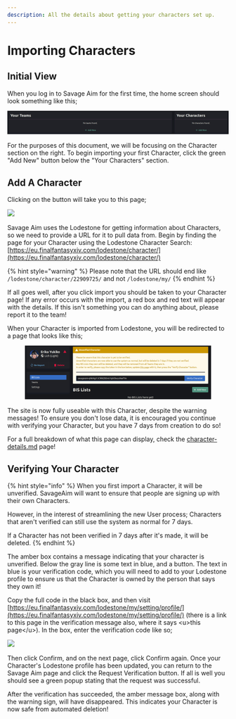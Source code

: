 ```yaml
---
description: All the details about getting your characters set up.
---
```


# Importing Characters

## Initial View

When you log in to Savage Aim for the first time, the home screen should look something like this;

![](<../.gitbook/assets/image (9) (1) (3).png>)

For the purposes of this document, we will be focusing on the Character section on the right. To begin importing your first Character, click the green "Add New" button below the "Your Characters" section.

## Add A Character

Clicking on the button will take you to this page;

![](<../.gitbook/assets/image (8) (1) (1) (1).png>)

Savage Aim uses the Lodestone for getting information about Characters, so we need to provide a URL for it to pull data from. Begin by finding the page for your Character using the Lodestone Character Search: [https://eu.finalfantasyxiv.com/lodestone/character/](https://eu.finalfantasyxiv.com/lodestone/character/)

{% hint style="warning" %}
Please note that the URL should end like `/lodestone/character/22909725/` and not `/lodestone/my/`
{% endhint %}

If all goes well, after you click import you should be taken to your Character page! If any error occurs with the import, a red box and red text will appear with the details. If this isn't something you can do anything about, please report it to the team!

When your Character is imported from Lodestone, you will be redirected to a page that looks like this;

<figure><img src="../.gitbook/assets/image (12).png" alt=""><figcaption></figcaption></figure>

The site is now fully useable with this Character, despite the warning messages! To ensure you don't lose data, it is encouraged you continue with verifying your Character, but you have 7 days from creation to do so!

For a full breakdown of what this page can display, check the [character-details.md](character-details.md "mention") page!

## Verifying Your Character

{% hint style="info" %}
When you first import a Character, it will be unverified. SavageAim will want to ensure that people are signing up with their own Characters.

However, in the interest of streamlining the new User process; Characters that aren't verified can still use the system as normal for 7 days.

If a Character has not been verified in 7 days after it's made, it will be deleted.
{% endhint %}

The amber box contains a message indicating that your character is unverified. Below the gray line is some text in blue, and a button. The text in blue is your verification code, which you will need to add to your Lodestone profile to ensure us that the Character is owned by the person that says they own it!

Copy the full code in the black box, and then visit [https://eu.finalfantasyxiv.com/lodestone/my/setting/profile/](https://eu.finalfantasyxiv.com/lodestone/my/setting/profile/) (there is a link to this page in the verification message also, where it says \<u>this page\</u>). In the box, enter the verification code like so;

![](<../.gitbook/assets/image (19) (1) (1) (1).png>)

Then click Confirm, and on the next page, click Confirm again. Once your Character's Lodestone profile has been updated, you can return to the Savage Aim page and click the Request Verification button. If all is well you should see a green popup stating that the request was successful.&#x20;

After the verification has succeeded, the amber message box, along with the warning sign, will have disappeared. This indicates your Character is now safe from automated deletion!
